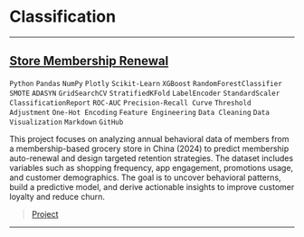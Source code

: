 # Classification

---

## [Store Membership Renewal](https://nbviewer.org/github/Vpy7/Jupyter-Analysis-Collection/blob/f81a091db4e1921072158948bd860d08361f1d00/Classification/Store%20Membership%20Renewal/Membership%20groceries%20store%20user%20profile%20Dataset.ipynb)  

`Python` `Pandas` `NumPy` `Plotly` `Scikit-Learn` `XGBoost` `RandomForestClassifier`  `SMOTE` `ADASYN` `GridSearchCV` `StratifiedKFold`  `LabelEncoder` `StandardScaler`  `ClassificationReport` `ROC-AUC` `Precision-Recall Curve`  `Threshold Adjustment` `One-Hot Encoding`  `Feature Engineering` `Data Cleaning` `Data Visualization`  `Markdown` `GitHub`

This project focuses on analyzing annual behavioral data of members from a membership-based grocery store in China (2024) to predict membership auto-renewal and design targeted retention strategies. The dataset includes variables such as shopping frequency, app engagement, promotions usage, and customer demographics. The goal is to uncover behavioral patterns, build a predictive model, and derive actionable insights to improve customer loyalty and reduce churn.

> [Project](https://github.com/Vpy7/Jupyter-Analysis-Collection/tree/main/Classification/Store%20Membership%20Renewal)

---
